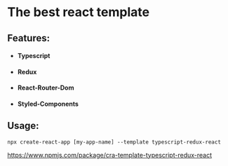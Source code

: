 # The best react template
## Features:
* #### Typescript
* #### Redux
* #### React-Router-Dom
* #### Styled-Components
## Usage: 

```
npx create-react-app [my-app-name] --template typescript-redux-react
```

https://www.npmjs.com/package/cra-template-typescript-redux-react
